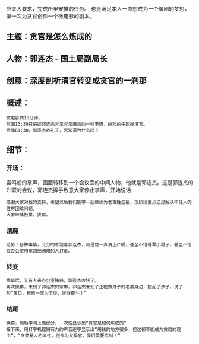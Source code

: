 应夫人要求，完成所里安排的任务。
也是满足本人一直想成为一个编剧的梦想，第一次为贪官创作一个微电影的剧本。
<!-- more -->
## 主题：贪官是怎么炼成的
## 人物：郭连杰 - 国土局副局长
## 创意：深度剖析清官转变成贪官的一刹那
## 概述：
	
	微电影共15分钟。
	前面13:30只讲述郭连杰非常非常廉洁的一些事情，绝对的中国好清官。
	后面01:30，郭连杰收礼了，您知道为什么吗？

## 细节：
### 开场：
雷鸣般的掌声，画面转移到一个会议室的中间人物，他就是郭连杰。这是郭连杰的升职的会议，郭连杰挥手致意大家停止掌声，开始说话
	
	感谢大家对我的支持，希望以后我们能够一起继续为老百姓造福，现阶段重点还是解决年轻人的住房困难问题。
	大家继续鼓掌。换幕。

### 清廉
	
	造势：各种事情，充分的考验着郭连杰，可是他一直清正严明，甚至不惜得罪小舅子，甚至不惜在办公室用东西把贿赂的人打走。

### 转变

	换幕后，又有人来办公室贿赂，郭连杰收钱了。
	再次换幕，来到了郭连杰的家中，郭连杰来到了正在做月子的老婆身边，抱起了孩子，说了句“宝贝，爸爸一定为了你，好好奋斗！”

### 结尾
	
	换幕，然后中间上面部分，一次性显示出“贪官是如何炼成的”
	接下来，用打字机铿锵有力的声音逐字显示出“用钱的地方很多，但这都不能成为贪腐的理由”，“贪婪是人的本性，但作为父母官，我们需要克制！”





